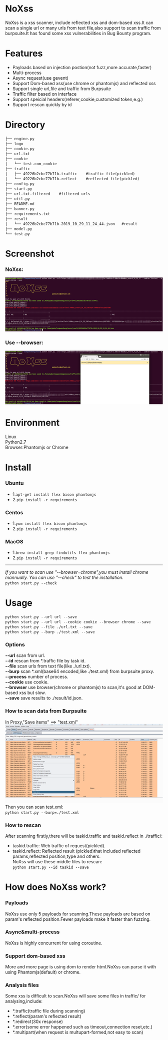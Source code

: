 # NoXss
NoXss is a xss scanner, include reflected xss and dom-based xss.It can scan a single url or many urls from text file,also support to scan traffic from burpsuite.It has found some xss vulnerabilities in Bug Bounty program.
# Features
+ Payloads based on injection postion(not fuzz,more accurate,faster)
+ Multi-process
+ Async request(use gevent)
+ Support Dom-based xss(use chrome or phantomjs) and reflected xss
+ Support single url,file and traffic from Burpsuite
+ Traffic filter based on interface
+ Support speicial headers(referer,cookie,customized token,e.g.)
+ Support rescan quickly by id
# Directory
```
├── engine.py
├── logo
├── cookie.py
├── url.txt
├── cookie
│   └── test.com_cookie
├── traffic
│   ├── 49226b2cbc77b71b.traffic    #traffic file(pickled)
│   └── 49226b2cbc77b71b.reflect    #reflected file(pickled)
├── config.py
├── start.py
├── url.txt.filtered    #filtered urls
├── util.py
├── README.md
├── banner.py
├── requirements.txt
├── result
│   └── 49226b2cbc77b71b-2019_10_29_11_24_44.json   #result
├── model.py
└── test.py
```
# Screenshot
### NoXss:  
![s1](https://github.com/lwzSoviet/download/blob/master/images/s1.png)  
### Use --browser:   
![s2](https://github.com/lwzSoviet/download/blob/master/images/s2.png)
# Environment
Linux  
Python2.7  
Browser:Phantomjs or Chrome
# Install
### Ubuntu
+ 1.`apt-get install flex bison phantomjs`
+ 2.`pip install -r requirements`
### Centos
+ 1.`yum install flex bison phantomjs`
+ 2.`pip install -r requirements`
### MacOS
+ 1.`brew install grep findutils flex phantomjs`
+ 2.`pip install -r requirements`  
-----
*If you want to scan use "--browser=chrome",you must install chrome mannually. You can use "--check" to test the installation.*  
`python start.py --check`
# Usage
```
python start.py --url url --save
python start.py --url url --cookie cookie --browser chrome --save  
python start.py --file ./url.txt --save  
python start.py --burp ./test.xml --save
```
### Options    
**--url**        scan from url.  
**--id**        rescan from *.traffic file by task id.  
**--file**        scan urls from text file(like ./url.txt).  
**--burp**        scan *.xml(base64 encoded,like ./test.xml) from burpsuite proxy.  
**--process**        number of process.  
**--cookie**        use cookie.  
**--browser**        use browser(chrome or phantomjs) to scan,it's good at DOM-based xss but slow.  
**--save**        save results to ./result/id.json.
### How to scan data from Burpsuite
In Proxy,"Save items" ==> "test.xml"  
![s3](https://github.com/lwzSoviet/download/blob/master/images/s3.png)  
Then you can scan test.xml:  
`python start.py --burp=./test.xml`
### How to rescan
After scanning firstly,there will be taskid.traffic and taskid.reflect in ./traffic/:  
+ taskid.traffic: Web traffic of request(pickled).
+ taskid.reflect: Reflected result (pickled)that included reflected params,reflected position,type and others.  
NoXss will use these middle files to rescan:  
`python start.py --id taskid --save`
# How does NoXss work?
### Payloads
NoXss use only 5 payloads for scanning.These payloads are based on param's reflected position.Fewer payloads make it faster than fuzzing.
### Async&multi-process
NoXss is highly concurrent for using coroutine.
### Support dom-based xss
More and more page is using dom to render html.NoXss can parse it with using Phantomjs(default) or chrome.   
### Analysis files
Some xss is difficult to scan.NoXss will save some files in traffic/ for analysing,include:
+ *.traffic(traffic file during scanning)
+ *.reflect(param's reflected result)
+ *.redirect(30x response)
+ *.error(some error happened such as timeout,connection reset,etc.)
+ *.multipart(when request is multupart-formed,not easy to scan)